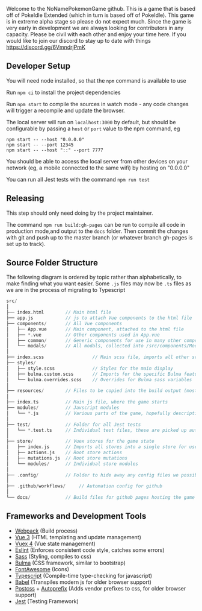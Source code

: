 Welcome to the NoNamePokemonGame github. This is a game that is based off of PokeIdle Extended (which in turn is based off of PokeIdle). This game is in extreme alpha stage so please do not expect much. Since the game is very early in development we are always looking for contributors in any capacity. Please be civil with each other and enjoy your time here. If you would like to join our discord to stay up to date with things https://discord.gg/6VmndrjPmK

## Developer Setup
You will need node installed, so that the `npm` command is available to use

Run `npm ci` to install the project dependencies

Run `npm start` to compile the sources in watch mode - any code changes will trigger a recompile and update the browser.

The local server will run on `localhost:3000` by default, but should be configurable by passing a `host` or `port` value to the npm command, eg
```
npm start -- --host "0.0.0.0"
npm start -- --port 12345
npm start -- --host "::" --port 7777
```

You should be able to access the local server from other devices on your network (eg, a mobile connected to the same wifi) by hosting on "0.0.0.0"

You can run all Jest tests with the command `npm run test`

## Releasing
This step should only need doing by the project maintainer.

The command `npm run build:gh-pages` can be run to compile all code in production mode,and output to the `docs` folder. Then commit the changes with git and push up to the master branch (or whatever branch gh-pages is set up to track).

## Source Folder Structure
The following diagram is ordered by topic rather than alphabetically, to make finding what you want easier.
Some `.js` files may now be `.ts` files as we are in the process of migrating to Typescript
```c
src/
│
├── index.html        // Main html file
├── app.js            // js to attach Vue components to the html file
├── components/       // All Vue components
│   ├── App.vue       // Main component, attached to the html file
│   ├── *.vue         // Other components used in App.vue
│   ├── common/       // Generic components for use in many other components
│   └── modals/       // All modals, collected into /src/components/Modals.vue
│
├── index.scss                  // Main scss file, imports all other scss
├── styles/
│   ├── style.scss              // Styles for the main display
│   ├── bulma.custom.scss       // Imports for the specific Bulma features we want
│   └── bulma.overrides.scss    // Overrides for Bulma sass variables
│
├── resources/        // Files to be copied into the build output (mostly images)
│
├── index.ts          // Main js file, where the game starts
├── modules/          // Javscript modules
│   └── *.js          // Various parts of the game, hopefully descriptively named
│
├── test/             // Folder for all Jest tests
│   └── *.test.ts     // Individual test files, these are picked up automatically by Jest
│
├── store/            // Vuex stores for the game state
│   ├── index.js      // Imports all stores into a single store for use in App.vue
│   ├── actions.js    // Root store actions
│   ├── mutations.js  // Root store mutations
│   └── modules/      // Individual store modules
│
├── .config/          // Folder to hide away any config files we possibly can
│
├── .github/workflows/     // Automation config for github
│
└── docs/             // Build files for github pages hosting the game
```

## Frameworks and Development Tools
- [Webpack](https://webpack.js.org/) (Build process)
- [Vue 3](https://v3.vuejs.org/) (HTML templating and update management)
- [Vuex 4](https://next.vuex.vuejs.org/) (Vue state management)
- [Eslint](https://eslint.org/) (Enforces consistent code style, catches some errors)
- [Sass](https://sass-lang.com/documentation) (Styling, compiles to css)
- [Bulma](https://bulma.io/) (CSS framework, similar to bootstrap)
- [FontAwesome](https://fontawesome.com/) (Icons)
- [Typescript](https://www.typescriptlang.org/) (Compile-time type-checking for javascript)
- [Babel](https://babeljs.io/) (Transpiles modern js for older browser support)
- [Postcss](https://postcss.org/) + [Autoprefix](https://github.com/postcss/autoprefixer) (Adds vendor prefixes to css, for older browser support)
- [Jest](https://jestjs.io/docs/getting-started) (Testing Framework)
